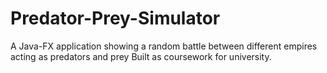 # Predator-Prey-Simulator
A Java-FX application showing a random battle between different empires acting as predators and prey Built as coursework for university.
